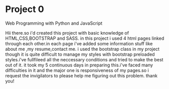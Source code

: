 # Project 0

Web Programming with Python and JavaScript


Hii there.so i'd created this project with basic knowledge of HTML,CSS,BOOTSTRAP and SASS.
in this project i used 4 html pages linked through each other.in each page i've added some information stuff like about me
,my resume,contact me. i used the bootstrap class in my project though it is quite difficult to manage my styles
with bootstrap preloaded styles.i've fullfileed all the neccessary conditions and tried to make the best out of it.
it took my 5 continuous days in preparing this.i've faced many difficulties in it and the major one is responsiveness 
of my pages.so i request the invigilators to please help me figuring out this problem.
thank you!